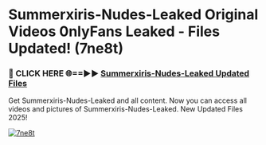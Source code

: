# Summerxiris-Nudes-Leaked Original Videos 0nlyFans Leaked - Files Updated! (7ne8t)

<h3>🔴 CLICK HERE 🌐==►► <a href="https://tinyurl.com/5h6xmrr3" rel="nofollow">Summerxiris-Nudes-Leaked Updated Files</a></h3>

Get Summerxiris-Nudes-Leaked and all content. Now you can access all videos and pictures of Summerxiris-Nudes-Leaked. New Updated Files 2025!

[![7ne8t](https://i.imgur.com/KVD873Z.gif)](https://tinyurl.com/5h6xmrr3)
